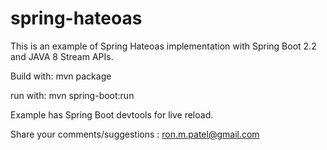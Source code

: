# spring-hateoas
This is an example of Spring Hateoas implementation with Spring Boot 2.2 and JAVA 8 Stream APIs.

Build with:
mvn package

run with:
mvn spring-boot:run

Example has Spring Boot devtools for live reload.

Share your comments/suggestions : ron.m.patel@gmail.com